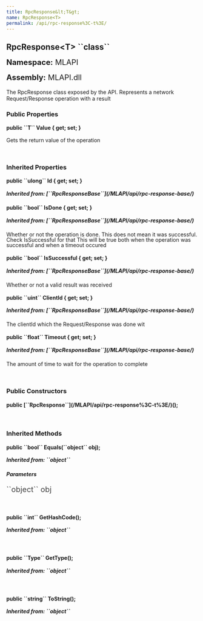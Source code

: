 ```yaml
---
title: RpcResponse&lt;T&gt;
name: RpcResponse<T>
permalink: /api/rpc-response%3C-t%3E/
---
```


<div style="line-height: 1;">
	<h2 markdown="1">RpcResponse&lt;T&gt; ``class``</h2>
	<p style="font-size: 20px;"><b>Namespace:</b> MLAPI</p>
	<p style="font-size: 20px;"><b>Assembly:</b> MLAPI.dll</p>
</div>
<p>The RpcResponse class exposed by the API. Represents a network Request/Response operation with a result</p>

<div>
	<h3 markdown="1">Public Properties</h3>
	<div style="line-height: 1;">
		<h4 markdown="1"><b>public ``T`` Value { get; set; }</b></h4>
		<p>Gets the return value of the operation</p>
	</div>
</div>
<br>
<div>
	<h3 markdown="1">Inherited Properties</h3>
	<div style="line-height: 1;">
		<h4 markdown="1"><b>public ``ulong`` Id { get; set; }</b></h4>
		<h5 markdown="1">Inherited from: [``RpcResponseBase``](/MLAPI/api/rpc-response-base/)</h5>
	</div>
	<div style="line-height: 1;">
		<h4 markdown="1"><b>public ``bool`` IsDone { get; set; }</b></h4>
		<h5 markdown="1">Inherited from: [``RpcResponseBase``](/MLAPI/api/rpc-response-base/)</h5>
		<p>Whether or not the operation is done. This does not mean it was successful. Check IsSuccessful for that
            This will be true both when the operation was successful and when a timeout occured</p>
	</div>
	<div style="line-height: 1;">
		<h4 markdown="1"><b>public ``bool`` IsSuccessful { get; set; }</b></h4>
		<h5 markdown="1">Inherited from: [``RpcResponseBase``](/MLAPI/api/rpc-response-base/)</h5>
		<p>Whether or not a valid result was received</p>
	</div>
	<div style="line-height: 1;">
		<h4 markdown="1"><b>public ``uint`` ClientId { get; set; }</b></h4>
		<h5 markdown="1">Inherited from: [``RpcResponseBase``](/MLAPI/api/rpc-response-base/)</h5>
		<p>The clientId which the Request/Response was done wit</p>
	</div>
	<div style="line-height: 1;">
		<h4 markdown="1"><b>public ``float`` Timeout { get; set; }</b></h4>
		<h5 markdown="1">Inherited from: [``RpcResponseBase``](/MLAPI/api/rpc-response-base/)</h5>
		<p>The amount of time to wait for the operation to complete</p>
	</div>
</div>
<br>
<div>
	<h3>Public Constructors</h3>
	<div style="line-height: 1; ">
		<h4 markdown="1"><b>public [``RpcResponse<T>``](/MLAPI/api/rpc-response%3C-t%3E/)();</b></h4>
	</div>
</div>
<br>
<div>
	<h3 markdown="1">Inherited Methods</h3>
	<div style="line-height: 1;">
		<h4 markdown="1"><b>public ``bool`` Equals(``object`` obj);</b></h4>
		<h5 markdown="1">Inherited from: ``object``</h5>
		<h5><b>Parameters</b></h5>
		<div>
			<p style="font-size: 20px; color: #444;" markdown="1">``object`` obj</p>
		</div>
	</div>
	<br>
	<div style="line-height: 1;">
		<h4 markdown="1"><b>public ``int`` GetHashCode();</b></h4>
		<h5 markdown="1">Inherited from: ``object``</h5>
	</div>
	<br>
	<div style="line-height: 1;">
		<h4 markdown="1"><b>public ``Type`` GetType();</b></h4>
		<h5 markdown="1">Inherited from: ``object``</h5>
	</div>
	<br>
	<div style="line-height: 1;">
		<h4 markdown="1"><b>public ``string`` ToString();</b></h4>
		<h5 markdown="1">Inherited from: ``object``</h5>
	</div>
</div>
<br>
